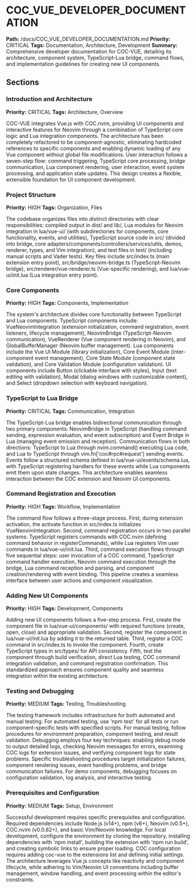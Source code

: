 # COC_VUE_DEVELOPER_DOCUMENTATION
**Path:** /docs/COC_VUE_DEVELOPER_DOCUMENTATION.md
**Priority:** CRITICAL
**Tags:** Documentation, Architecture, Development
**Summary:** Comprehensive developer documentation for COC-VUE, detailing its architecture, component system, TypeScript-Lua bridge, command flows, and implementation guidelines for creating new UI components.

## Sections

### Introduction and Architecture
**Priority:** CRITICAL
**Tags:** Architecture, Overview

COC-VUE integrates Vue.js with COC.nvim, providing UI components and interactive features for Neovim through a combination of TypeScript core logic and Lua integration components. The architecture has been completely refactored to be component-agnostic, eliminating hardcoded references to specific components and enabling dynamic loading of any Vue component without global file modifications. User interaction follows a seven-step flow: command triggering, TypeScript core processing, bridge communication, Lua component rendering, user interaction, event system processing, and application state updates. This design creates a flexible, extensible foundation for UI component development.

### Project Structure
**Priority:** HIGH
**Tags:** Organization, Files

The codebase organizes files into distinct directories with clear responsibilities: compiled output in dist/ and lib/, Lua modules for Neovim integration in lua/vue-ui/ (with subdirectories for components, core functionality, events, and utilities), TypeScript source code in src/ (divided into bridge, core adapters/components/controllers/services/utils, demos, renderer, types, and Vim integration), and test files in test/ (including manual scripts and Vader tests). Key files include src/index.ts (main extension entry point), src/bridge/neovim-bridge.ts (TypeScript-Neovim bridge), src/renderer/vue-renderer.ts (Vue-specific rendering), and lua/vue-ui/init.lua (Lua integration entry point).

### Core Components
**Priority:** HIGH
**Tags:** Components, Implementation

The system's architecture divides core functionality between TypeScript and Lua components. TypeScript components include: VueNeovimIntegration (extension initialization, command registration, event listeners, lifecycle management), NeovimBridge (TypeScript-Neovim communication), VueRenderer (Vue component rendering in Neovim), and GlobalBufferManager (Neovim buffer management). Lua components include the Vue UI Module (library initialization), Core Event Module (inter-component event management), Core State Module (component state validation), and Core Validation Module (configuration validation). UI components include Button (clickable interface with styles), Input (text editing with validation), Modal (dialog windows with customizable content), and Select (dropdown selection with keyboard navigation).

### TypeScript to Lua Bridge
**Priority:** CRITICAL
**Tags:** Communication, Integration

The TypeScript-Lua bridge enables bidirectional communication through two primary components: NeovimBridge in TypeScript (handling command sending, expression evaluation, and event subscription) and Event Bridge in Lua (managing event emission and reception). Communication flows in both directions: TypeScript to Lua through nvim.command() executing Lua code, and Lua to TypeScript through vim.fn['coc#rpc#request'] sending events. Events follow a structured schema defined in lua/vue-ui/events/schema.lua, with TypeScript registering handlers for these events while Lua components emit them upon state changes. This architecture enables seamless interaction between the COC extension and Neovim UI components.

### Command Registration and Execution
**Priority:** HIGH
**Tags:** Workflow, Implementation

The command flow follows a three-stage process. First, during extension activation, the activate function in src/index.ts initializes VueNeovimIntegration. Second, command registration occurs in two parallel systems: TypeScript registers commands with COC.nvim (defining command behavior in registerCommands), while Lua registers Vim user commands in lua/vue-ui/init.lua. Third, command execution flows through five sequential steps: user invocation of a COC command, TypeScript command handler execution, Neovim command execution through the bridge, Lua command reception and parsing, and component creation/rendering with event binding. This pipeline creates a seamless interface between user actions and component visualization.

### Adding New UI Components
**Priority:** HIGH
**Tags:** Development, Components

Adding new UI components follows a five-step process. First, create the component file in lua/vue-ui/components/ with required functions (create, open, close) and appropriate validation. Second, register the component in lua/vue-ui/init.lua by adding it to the returned table. Third, register a COC command in src/index.ts to invoke the component. Fourth, create TypeScript types in src/types/ for API consistency. Fifth, test the component through build verification, direct Lua testing, COC command integration validation, and command registration confirmation. This standardized approach ensures component quality and seamless integration within the existing architecture.

### Testing and Debugging
**Priority:** MEDIUM
**Tags:** Testing, Troubleshooting

The testing framework includes infrastructure for both automated and manual testing. For automated testing, use 'npm test' for all tests or run component-specific tests with specified scripts. For manual testing, follow procedures for environment preparation, component testing, and result validation. Debugging employs four key techniques: enabling debug mode to output detailed logs, checking Neovim messages for errors, examining COC logs for extension issues, and verifying component logs for state problems. Specific troubleshooting procedures target initialization failures, component rendering issues, event handling problems, and bridge communication failures. For demo components, debugging focuses on configuration validation, log analysis, and interactive testing.

### Prerequisites and Configuration
**Priority:** MEDIUM
**Tags:** Setup, Environment

Successful development requires specific prerequisites and configuration. Required dependencies include Node.js (v14+), npm (v6+), Neovim (v0.5+), COC.nvim (v0.0.82+), and basic Vim/Neovim knowledge. For local development, configure the environment by cloning the repository, installing dependencies with 'npm install', building the extension with 'npm run build', and creating symbolic links to ensure proper loading. COC configuration requires adding coc-vue to the extensions list and defining initial settings. The architecture leverages Vue.js concepts like reactivity and component lifecycle, while adhering to Vim/Neovim UI conventions including buffer management, window handling, and event processing within the editor's constraints.

